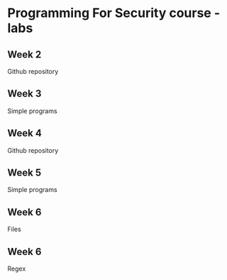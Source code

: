 # Programming For Security course - labs

## Week 2
Github repository

## Week 3
Simple programs

## Week 4
Github repository

## Week 5
Simple programs

## Week 6
Files

## Week 6
Regex


